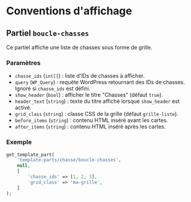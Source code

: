 # Conventions d'affichage

## Partiel `boucle-chasses`

Ce partiel affiche une liste de chasses sous forme de grille.

### Paramètres

- `chasse_ids` (`int[]`) : liste d'IDs de chasses à afficher.
- `query` (`WP_Query`) : requête WordPress retournant des IDs de chasses. Ignoré si `chasse_ids` est défini.
- `show_header` (`bool`) : afficher le titre "Chasses" (défaut `true`).
- `header_text` (`string`) : texte du titre affiché lorsque `show_header` est activé.
- `grid_class` (`string`) : classe CSS de la grille (défaut `grille-liste`).
- `before_items` (`string`) : contenu HTML inséré avant les cartes.
- `after_items` (`string`) : contenu HTML inséré après les cartes.

### Exemple

```php
get_template_part(
    'template-parts/chasse/boucle-chasses',
    null,
    [
        'chasse_ids' => [1, 2, 3],
        'grid_class' => 'ma-grille',
    ]
);
```
